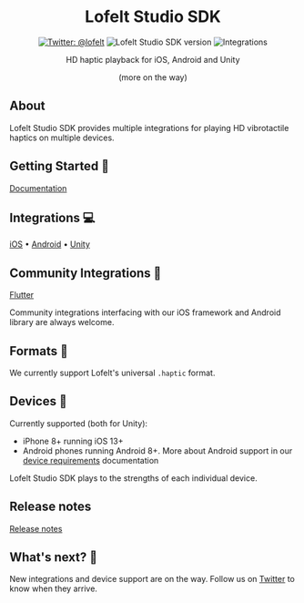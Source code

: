 <div align="center">

# Lofelt Studio SDK
[![Twitter: @lofelt](https://img.shields.io/badge/contact-@lofelt-blue.svg?style=flat)](https://twitter.com/lofelt)
![Lofelt Studio SDK version](https://img.shields.io/badge/version-v1.1.0-ff4338)
![Integrations](https://img.shields.io/badge/integrations-ios%20%7C%20android%20%7C%20unity-lightgrey)

HD haptic playback for iOS, Android and Unity

(more on the way)
</div>

## About
Lofelt Studio SDK provides multiple integrations for playing HD vibrotactile haptics on multiple devices.

## Getting Started 🚀
[Documentation]

## Integrations 💻
[iOS](https://github.com/Lofelt/lofelt-studio-sdk/releases/ "iOS") • [Android](https://github.com/Lofelt/lofelt-studio-sdk/releases/ "Android") • [Unity](https://assetstore.unity.com/packages/tools/integration/lofelt-studio-hd-haptics-for-mobile-191144 "Unity")

## Community Integrations 🧡
[Flutter](https://github.com/jgrandchavin/lofelt)

Community integrations interfacing with our iOS framework and Android library are always welcome.

## Formats 📃
We currently support Lofelt's universal `.haptic` format.

## Devices 📱
Currently supported (both for Unity):
* iPhone 8+ running iOS 13+
* Android phones running Android 8+. More about Android support in our [device requirements](https://developer.lofelt.com/01-welcome-to-studio/#device-requirements "device requirements") documentation

Lofelt Studio SDK plays to the strengths of each individual device.

## Release notes
[Release notes]

## What's next? 🔮
New integrations and device support are on the way. Follow us on [Twitter](https://twitter.com/lofelt "Lofelt on Twitter") to know when they arrive.

[documentation]: https://developer.lofelt.com/04-integrating-haptics/
[release notes]: https://github.com/Lofelt/lofelt-studio-sdk/releases
